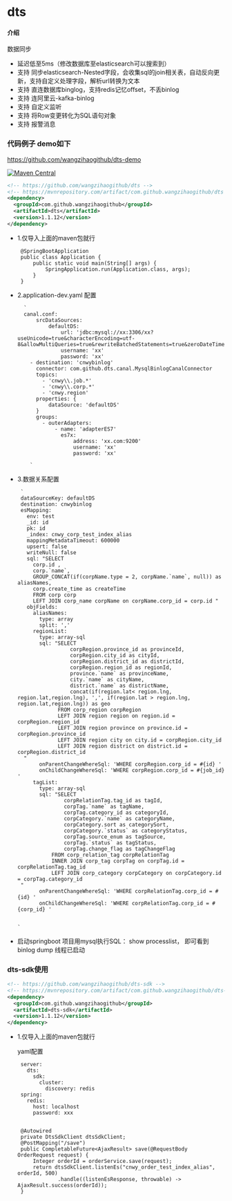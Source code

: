 # dts

#### 介绍
数据同步 
- 延迟低至5ms（修改数据库至elasticsearch可以搜索到）
- 支持 同步elasticsearch-Nested字段，会收集sql的join相关表，自动反向更新，支持自定义处理字段，解析url转换为文本
- 支持 直连数据库binglog，支持redis记忆offset，不丢binlog
- 支持 连阿里云-kafka-binlog
- 支持 自定义监听
- 支持 将Row变更转化为SQL语句对象
- 支持 报警消息


### 代码例子 demo如下

https://github.com/wangzihaogithub/dts-demo


[![Maven Central](https://maven-badges.herokuapp.com/maven-central/com.github.wangzihaogithub/dts/badge.svg)](https://search.maven.org/search?q=g:com.github.wangzihaogithub%20AND%20a:dts)

```xml
<!-- https://github.com/wangzihaogithub/dts -->
<!-- https://mvnrepository.com/artifact/com.github.wangzihaogithub/dts -->
<dependency>
  <groupId>com.github.wangzihaogithub</groupId>
  <artifactId>dts</artifactId>
  <version>1.1.12</version>
</dependency>
```
    
-  1.仅导入上面的maven包就行

    
        @SpringBootApplication
        public class Application {
            public static void main(String[] args) {
                SpringApplication.run(Application.class, args);
            }
        }


- 2.application-dev.yaml 配置

        `
        canal.conf:
            srcDataSources:
                defaultDS:
                    url: 'jdbc:mysql://xx:3306/xx?useUnicode=true&characterEncoding=utf-8&allowMultiQueries=true&rewriteBatchedStatements=true&zeroDateTimeBehavior=CONVERT_TO_NULL'
                    username: 'xx'
                    password: 'xx'
          - destination: 'cnwybinlog'
            connector: com.github.dts.canal.MysqlBinlogCanalConnector
            topics:
              - 'cnwy\\.job.*'
              - 'cnwy\\.corp.*'
              - 'cnwy.region'
            properties: {
                dataSource: 'defaultDS'
            }
            groups:
              - outerAdapters:
                  - name: 'adapterES7'
                    es7x:
                        address: 'xx.com:9200'
                        username: 'xx'
                        password: 'xx'

          `


-  3.数据关系配置

        `
        dataSourceKey: defaultDS
        destination: cnwybinlog
        esMapping:
          env: test
          _id: id
          pk: id
          _index: cnwy_corp_test_index_alias
          mappingMetadataTimeout: 600000
          upsert: false
          writeNull: false
          sql: "SELECT
            corp.id ,
            corp.`name`,
            GROUP_CONCAT(if(corpName.type = 2, corpName.`name`, null)) as aliasNames,
            corp.create_time as createTime
            FROM corp corp
            LEFT JOIN corp_name corpName on corpName.corp_id = corp.id "
          objFields:
            aliasNames:
              type: array
              split: ','
            regionList:
              type: array-sql
              sql: "SELECT
                        corpRegion.province_id as provinceId,
                        corpRegion.city_id as cityId,
                        corpRegion.district_id as districtId,
                        corpRegion.region_id as regionId,
                        province.`name` as provinceName,
                        city.`name` as cityName,
                        district.`name` as districtName,
                        concat(if(region.lat< region.lng, region.lat,region.lng), ',', if(region.lat > region.lng, region.lat,region.lng)) as geo
                    FROM corp_region corpRegion
                    LEFT JOIN region region on region.id = corpRegion.region_id
                    LEFT JOIN region province on province.id = corpRegion.province_id
                    LEFT JOIN region city on city.id = corpRegion.city_id
                    LEFT JOIN region district on district.id = corpRegion.district_id
         "
              onParentChangeWhereSql: 'WHERE corpRegion.corp_id = #{id} '
              onChildChangeWhereSql: 'WHERE corpRegion.corp_id = #{job_id} '
            tagList:
              type: array-sql
              sql: "SELECT
                      corpRelationTag.tag_id as tagId,
                      corpTag.`name` as tagName,
                      corpTag.category_id as categoryId,
                      corpCategory.`name` as categoryName,
                      corpCategory.sort as categorySort,
                      corpCategory.`status` as categoryStatus,
                      corpTag.source_enum as tagSource,
                      corpTag.`status` as tagStatus,
                      corpTag.change_flag as tagChangeFlag
                  FROM corp_relation_tag corpRelationTag
                  INNER JOIN corp_tag corpTag on corpTag.id = corpRelationTag.tag_id
                  LEFT JOIN corp_category corpCategory on corpCategory.id = corpTag.category_id
        "
              onParentChangeWhereSql: 'WHERE corpRelationTag.corp_id = #{id} '
              onChildChangeWhereSql: 'WHERE corpRelationTag.corp_id = #{corp_id} '

           
       `


 - 启动springboot 项目用mysql执行SQL： show processlist， 即可看到 binlog dump 线程已启动


### dts-sdk使用

```xml
<!-- https://github.com/wangzihaogithub/dts-sdk -->
<!-- https://mvnrepository.com/artifact/com.github.wangzihaogithub/dts-sdk -->
<dependency>
  <groupId>com.github.wangzihaogithub</groupId>
  <artifactId>dts-sdk</artifactId>
  <version>1.1.12</version>
</dependency>
```

-  1.仅导入上面的maven包就行

   yaml配置

        server:
          dts:
            sdk:
              cluster:
                discovery: redis
        spring:
          redis:
            host: localhost
            password: xxx
    

        @Autowired
        private DtsSdkClient dtsSdkClient;
        @PostMapping("/save")
        public CompletableFuture<AjaxResult> save(@RequestBody OrderRequest request) {
            Integer orderId = orderService.save(request);
            return dtsSdkClient.listenEs("cnwy_order_test_index_alias", orderId, 500)
                    .handle((listenEsResponse, throwable) -> AjaxResult.success(orderId));
        }

